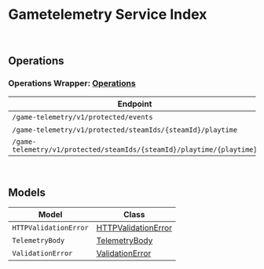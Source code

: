 # Gametelemetry Service Index

&nbsp;  

## Operations

### Operations Wrapper:  [Operations](../src/main/java/net/accelbyte/sdk/api/gametelemetry/wrappers/Operations.java)
| Endpoint | Method | ID | Class |
|---|---|---|---|
| `/game-telemetry/v1/protected/events` | POST | ProtectedSaveEventsGameTelemetryV1ProtectedEventsPost | [ProtectedSaveEventsGameTelemetryV1ProtectedEventsPost](../src/main/java/net/accelbyte/sdk/api/gametelemetry/operations/operations/ProtectedSaveEventsGameTelemetryV1ProtectedEventsPost.java) |
| `/game-telemetry/v1/protected/steamIds/{steamId}/playtime` | GET | ProtectedGetPlaytimeGameTelemetryV1ProtectedSteamIdsSteamIdPlaytimeGet | [ProtectedGetPlaytimeGameTelemetryV1ProtectedSteamIdsSteamIdPlaytimeGet](../src/main/java/net/accelbyte/sdk/api/gametelemetry/operations/operations/ProtectedGetPlaytimeGameTelemetryV1ProtectedSteamIdsSteamIdPlaytimeGet.java) |
| `/game-telemetry/v1/protected/steamIds/{steamId}/playtime/{playtime}` | PUT | ProtectedUpdatePlaytimeGameTelemetryV1ProtectedSteamIdsSteamIdPlaytimePlaytimePut | [ProtectedUpdatePlaytimeGameTelemetryV1ProtectedSteamIdsSteamIdPlaytimePlaytimePut](../src/main/java/net/accelbyte/sdk/api/gametelemetry/operations/operations/ProtectedUpdatePlaytimeGameTelemetryV1ProtectedSteamIdsSteamIdPlaytimePlaytimePut.java) |


&nbsp;  

## Models

| Model | Class |
|---|---|
| `HTTPValidationError` | [HTTPValidationError](../src/main/java/net/accelbyte/sdk/api/gametelemetry/models/HTTPValidationError.java) |
| `TelemetryBody` | [TelemetryBody](../src/main/java/net/accelbyte/sdk/api/gametelemetry/models/TelemetryBody.java) |
| `ValidationError` | [ValidationError](../src/main/java/net/accelbyte/sdk/api/gametelemetry/models/ValidationError.java) |
